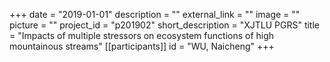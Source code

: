 +++
date = "2019-01-01"
description = ""
external_link = ""
image = ""
picture = ""
project_id = "p201902"
short_description = "XJTLU PGRS"
title = "Impacts of multiple stressors on ecosystem functions of high mountainous streams"
[[participants]]
    id = "WU, Naicheng"
+++
